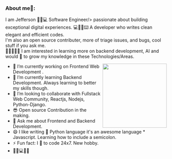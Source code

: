 ### About me🧑:
I am Jefferson ​🏄🏻​💻​ Software Engineer/> passionate about building exceptional digital
experiences. ​💻​👨‍💻​⌨️️​ A developer who writes clean elegant and efficient codes.<br/>
I'm also an open source contributer, more of triage issues, and bugs,
cool stuff if you ask me.<br/>
​👨‍💻​💬​👩‍💻​
I am interested in learning more on backend development, AI and would 💖 to grow my knowledge in these Technologies/Areas.

<img align="right" src="https://media.giphy.com/media/M9gbBd9nbDrOTu1Mqx/giphy.gif" width="200"/>

- 🔭 I’m currently working on Frontend Web Development .
- 🌱 I’m currently learning Backend Development. Always learning to better my skills though.
- 👯 I’m looking to collaborate with Fullstack Web Community, Reactjs, Nodejs, Python-Django.
- 😎 Open source Contribution in the making.
- 💬 Ask me about Frontend and Backend Development.
- 😄 I like writing :snake: Python language it's an awesome language * Javascript. Learning how to include a semicolon. 
- ⚡ Fun fact: I 💖 to code 24x7. New hobby.
- ​🌳​🍃​💻​👩‍💻​

